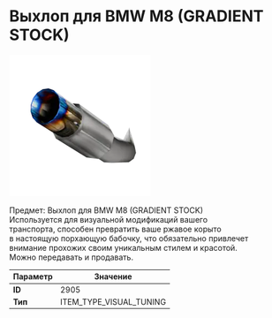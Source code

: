 # Выхлоп для BMW M8 (GRADIENT STOCK)

![Item Image](../img/2905.webp?raw=true)

Предмет: Выхлоп для BMW M8 (GRADIENT STOCK)<br>Используется для визуальной модификаций вашего<br>транспорта, способен превратить ваше ржавое корыто<br>в настоящую порхающую бабочку, что обязательно привлечет<br>внимание прохожих своим уникальным стилем и красотой.<br>Можно передавать и продавать.


| Параметр | Значение |
|----------|----------|
| **ID** | 2905 |
| **Тип** | ITEM_TYPE_VISUAL_TUNING |

